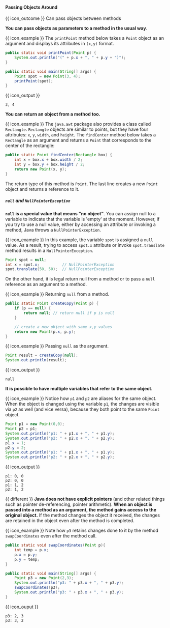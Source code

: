 <div id="title">

#### Passing Objects Around

</div>

<span id="prereqs"></span>

<span id="outcomes">{{ icon_outcome }} Can pass objects between methods</span>

<div id="body">

**You can pass objects as parameters to a method in the usual way**.

<box>

{{ icon_example }} The `printPoint` method below takes a `Point` object as an argument and displays its attributes in `(x,y)` format.

```java
public static void printPoint(Point p) {
    System.out.println("(" + p.x + ", " + p.y + ")");
}

public static void main(String[] args) {
    Point spot = new Point(3, 4);
    printPoint(spot);
}
```
{{ icon_output }}
```
3, 4
```
</box>

**You can return an object from a method too.**

<box>

{{ icon_example }} The `java.awt` package also provides a class called `Rectangle`. `Rectangle` objects are similar to points, but they have four attributes: `x`, `y`, `width`, and `height`. The `findCenter` method below takes a `Rectangle` as an argument and returns a `Point` that corresponds to the center of the rectangle:

```java
public static Point findCenter(Rectangle box) {
    int x = box.x + box.width / 2;
    int y = box.y + box.height / 2;
    return new Point(x, y);
}
```
The return type of this method is `Point`. The last line creates a new `Point` object and returns a reference to it.
</box>

##### `null` and `NullPointerException`

<div class="indented">

**`null` is a special value that means "no object"**. You can assign null to a variable to indicate that the variable is 'empty' at the moment. However, if you try to use a null value, either by accessing an attribute or invoking a method, Java throws a `NullPointerException`.

<box>

{{ icon_example }} In this example, the variable `spot` is assigned a `null` value. As a result, trying to access `spot.x` attribute or invoke `spot.translate` method results in a `NullPointerException`.

```java
Point spot = null;
int x = spot.x;          // NullPointerException
spot.translate(50, 50);  // NullPointerException
```
</box>

On the other hand, it is legal return null from a method or to pass a `null` reference as an argument to a method.

<box>

{{ icon_example }} Returning `null` from a method.

```java
public static Point createCopy(Point p) {
    if (p == null) {
        return null; // return null if p is null
    }

    // create a new object with same x,y values
    return new Point(p.x, p.y);
}
```

{{ icon_example }} Passing `null` as the argument.

```java
Point result = createCopy(null);
System.out.println(result);
```
{{ icon_output }}
```
null
```

</box>
</div>

**It is possible to have multiple variables that refer to the same object.**

<box>

{{ icon_example }} Notice how `p1` and `p2` are aliases for the same object. When the object is changed using the variable `p1`, the changes are visible via `p2` as well (and vice versa), because they both point to the same `Point` object.

```java
Point p1 = new Point(0,0);
Point p2 = p1;
System.out.println("p1: " + p1.x + ", " + p1.y);
System.out.println("p2: " + p2.x + ", " + p2.y);
p1.x = 1;
p2.y = 2;
System.out.println("p1: " + p1.x + ", " + p1.y);
System.out.println("p2: " + p2.x + ", " + p2.y);
```
{{ icon_output }}
```
p1: 0, 0
p2: 0, 0
p1: 1, 2
p2: 1, 2
```
</box>

{{ different }} **Java does not have explicit pointers** (and other related things such as pointer de-referencing, pointer arithmetic). **When an object is passed into a method as an argument, the method gains access to the original object.** If the method changes the object it received, the changes are retained in the object even after the method is completed.

<box>

{{ icon_example }} Note how `p3` retains changes done to it by the method `swapCoordinates` even after the method call.

```java
public static void swapCoordinates(Point p){
    int temp = p.x;
    p.x = p.y;
    p.y = temp;
}

public static void main(String[] args) {
    Point p3 = new Point(2,3);
    System.out.println("p3: " + p3.x + ", " + p3.y);
    swapCoordinates(p3);
    System.out.println("p3: " + p3.x + ", " + p3.y);
}
```
{{ icon_ouput }}
```
p3: 2, 3
p3: 3, 2
```

</box>

</div>

<div id="extras">
  <include src="exercises.md" />
</div>